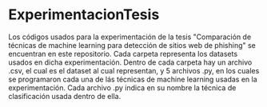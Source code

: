 # ExperimentacionTesis

Los códigos usados para la experimentación de la tesis "Comparación de técnicas de machine learning para detección de sitios web de phishing" se encuentran en este repositorio.
Cada carpeta representa los datasets usados en dicha experimentación. Dentro de cada carpeta hay un archivo .csv, el cual es el dataset al cual representan, y 5 archivos .py, en los cuales se programaron cada una de lás técnicas de machine learning usadas en la experimentación. Cada archivo .py indica en su nombre la técnica de clasificación usada dentro de ella.

